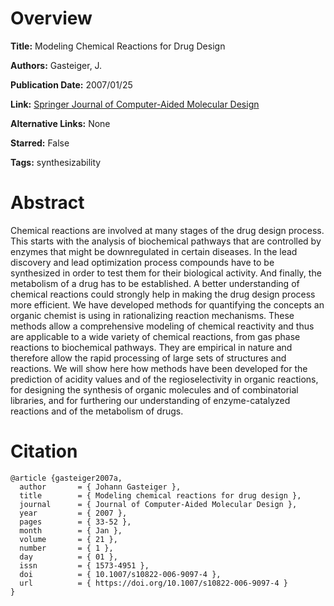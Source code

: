 # Overview
**Title:**
Modeling Chemical Reactions for Drug Design

**Authors:**
Gasteiger, J.

**Publication Date:**
2007/01/25

**Link:**
[Springer Journal of Computer-Aided Molecular Design](https://link.springer.com/article/10.1007/s10822-006-9097-4)

**Alternative Links:**
None

**Starred:**
False

**Tags:**
synthesizability


# Abstract
Chemical reactions are involved at many stages of the drug design process.
This starts with the analysis of biochemical pathways that are controlled by enzymes that might be downregulated in certain diseases.
In the lead discovery and lead optimization process compounds have to be synthesized in order to test them for their biological activity.
And finally, the metabolism of a drug has to be established.
A better understanding of chemical reactions could strongly help in making the drug design process more efficient.
We have developed methods for quantifying the concepts an organic chemist is using in rationalizing reaction mechanisms.
These methods allow a comprehensive modeling of chemical reactivity and thus are applicable to a wide variety of chemical reactions, from gas phase reactions to biochemical pathways.
They are empirical in nature and therefore allow the rapid processing of large sets of structures and reactions.
We will show here how methods have been developed for the prediction of acidity values and of the regioselectivity in organic reactions, for designing the synthesis of organic molecules and of combinatorial libraries, and for furthering our understanding of enzyme-catalyzed reactions and of the metabolism of drugs.


# Citation
```
@article {gasteiger2007a,
  author       = { Johann Gasteiger },
  title        = { Modeling chemical reactions for drug design },
  journal      = { Journal of Computer-Aided Molecular Design },
  year         = { 2007 },
  pages        = { 33-52 },
  month        = { Jan },
  volume       = { 21 },
  number       = { 1 },
  day          = { 01 },
  issn         = { 1573-4951 },
  doi          = { 10.1007/s10822-006-9097-4 },
  url          = { https://doi.org/10.1007/s10822-006-9097-4 }
}
```
